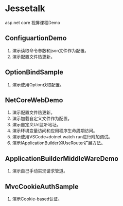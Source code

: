 # Jessetalk

asp.net core 视屏课程Demo

## ConfiguartionDemo

1. 演示读取命令参数和json文件作为配置。
2. 演示配置文件热更新。

## OptionBindSample

1. 演示使用Option获取配置。

## NetCoreWebDemo

1. 演示配置文件热更新。
2. 演示加载自定义文件作为配置。
3. 演示自定义Url监听地址。
4. 演示环境变量访问和应用程序生命周期访问。
5. 演示使用VSCode+dotnet watch run进行附加调试。
6. 演示IApplicationBuilder的UseRouter扩展方法。

## ApplicationBuilderMiddleWareDemo

1. 演示自己手动实现请求管道。

## MvcCookieAuthSample

1. 演示Cookie-based认证。